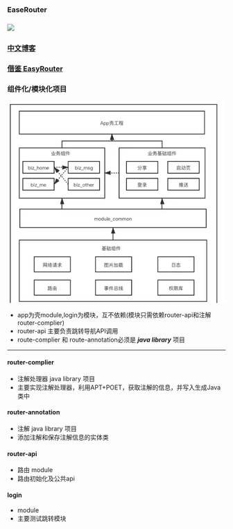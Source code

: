 ### EaseRouter 

### ![](https://img.shields.io/badge/EaseRoute-1.0.0-brightgreen)
### [中文博客](https://blog.csdn.net/qq_24000367/article/details/121511117)
### [借鉴 EasyRouter](https://github.com/Xiasm/EasyRouter)

### 组件化/模块化项目
![](/Image/img_zujianhua.png)

- app为壳module,login为模块，互不依赖(模块只需依赖router-api和注解 router-complier)
- router-api 主要负责跳转导航API调用
- route-complier 和 route-annotation必须是 ***java library*** 项目

 ---

#### router-complier
- 注解处理器 java library 项目
- 主要实现注解处理器，利用APT+POET，获取注解的信息，并写入生成Java类中

#### router-annotation
- 注解 java library 项目
- 添加注解和保存注解信息的实体类

#### router-api
- 路由 module
- 路由初始化及公共api

#### login
- module
- 主要测试跳转模块
